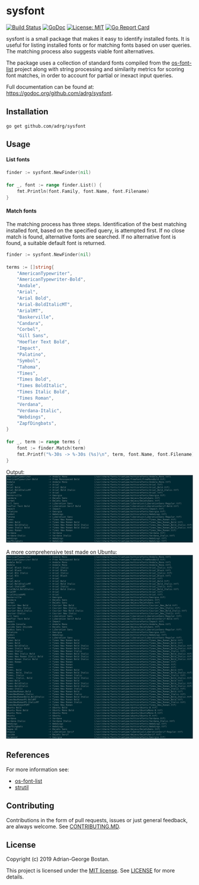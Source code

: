 sysfont
=======
[![Build Status](https://travis-ci.org/adrg/sysfont.svg?branch=master)](https://travis-ci.org/adrg/sysfont)
[![GoDoc](https://img.shields.io/badge/godoc-reference-blue.svg?style=flat-square)](https://godoc.org/github.com/adrg/sysfont)
[![License: MIT](https://img.shields.io/badge/license-MIT-red.svg?style=flat-square)](https://opensource.org/licenses/MIT)
[![Go Report Card](https://goreportcard.com/badge/github.com/adrg/sysfont)](https://goreportcard.com/report/github.com/adrg/sysfont)

sysfont is a small package that makes it easy to identify installed fonts. It
is useful for listing installed fonts or for matching fonts based on user
queries. The matching process also suggests viable font alternatives.

The package uses a collection of standard fonts compiled from the
[os-font-list](https://github.com/adrg/os-font-list) project along with string
processing and similarity metrics for scoring font matches, in order to account
for partial or inexact input queries.

Full documentation can be found at: https://godoc.org/github.com/adrg/sysfont.

## Installation

```
go get github.com/adrg/sysfont
```

## Usage

#### List fonts

```go
finder := sysfont.NewFinder(nil)

for _, font := range finder.List() {
    fmt.Println(font.Family, font.Name, font.Filename)
}
```

#### Match fonts

The matching process has three steps. Identification of the best matching
installed font, based on the specified query, is attempted first. If no close
match is found, alternative fonts are searched. If no alternative font is
found, a suitable default font is returned.

```go
finder := sysfont.NewFinder(nil)

terms := []string{
    "AmericanTypewriter",
    "AmericanTypewriter-Bold",
    "Andale",
    "Arial",
    "Arial Bold",
    "Arial-BoldItalicMT",
    "ArialMT",
    "Baskerville",
    "Candara",
    "Corbel",
    "Gill Sans",
    "Hoefler Text Bold",
    "Impact",
    "Palatino",
    "Symbol",
    "Tahoma",
    "Times",
    "Times Bold",
    "Times BoldItalic",
    "Times Italic Bold",
    "Times Roman",
    "Verdana",
    "Verdana-Italic",
    "Webdings",
    "ZapfDingbats",
}

for _, term := range terms {
    font := finder.Match(term)
    fmt.Printf("%-30s -> %-30s (%s)\n", term, font.Name, font.Filename)
}
```

Output:
![sysfont test output minimal](https://raw.githubusercontent.com/adrg/adrg.github.io/master/assets/projects/sysfont/output_minimal.png)

A more comprehensive test made on Ubuntu:
![sysfont test output full](https://raw.githubusercontent.com/adrg/adrg.github.io/master/assets/projects/sysfont/output-full.png)

## References

For more information see:
- [os-font-list](https://github.com/adrg/os-font-list)
- [strutil](https://github.com/adrg/strutil)

## Contributing

Contributions in the form of pull requests, issues or just general feedback,
are always welcome.
See [CONTRIBUTING.MD](https://github.com/adrg/sysfont/blob/master/CONTRIBUTING.md).

## License
Copyright (c) 2019 Adrian-George Bostan.

This project is licensed under the [MIT license](https://opensource.org/licenses/MIT).
See [LICENSE](https://github.com/adrg/sysfont/blob/master/LICENSE) for more details.
